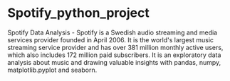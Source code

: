 # Spotify_python_project
Spotify Data Analysis - Spotify is a Swedish audio streaming and media services provider founded in April 2006. It is the world's largest music streaming service provider and has over 381 million monthly active users, which also includes 172 million paid subscribers. It is an exploratory data analysis about music and drawing valuable insights with pandas, numpy, matplotlib.pyplot and seaborn.
